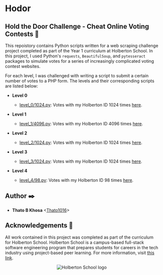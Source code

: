 # Hodor

## Hold the Door Challenge - Cheat Online Voting Contests :door:

This repoistory contains Python scripts written for a web scraping challenge
project completed as part of the Year 1 curriculum at Holberton School. In this
project, I used Python's `requests`, `BeautifulSoup`, and `pytesseract` packages
to simulate votes for a series of increasingly complicated voting contest
websites.

For each level, I was challenged with writing a script to submit a certain number
of votes to a PHP form. The levels and their corresponding scripts are listed below:

* **Level 0**
  * [level_0/1024.py](./level_0/1024.py): Votes with my Holberton ID 1024 times
[here](http://158.69.76.135/level0.php).

* **Level 1**
  * [level_1/4096.py](./level_1/4096.py): Votes with my Holberton ID 4096 times
[here](http://158.69.76.135/level0.php).

* **Level 2**
  * [level_2/1024.py](./level_2/1024.py): Votes with my Holberton ID 1024 times
[here](http://158.69.76.135/level2.php).

* **Level 3**
  * [level_3/1024.py](./level_3/1024.py): Votes with my Holberton ID 1024 times
[here](http://158.69.76.135/level3.php).

* **Level 4**
  * [level_4/98.py](./level_4/98.py): Votes with my Holberton ID 98 times
[here](http://158.69.76.135/level4.php).

## Author :black_nib:

* __Thato B Khosa__ <[Thato1016](https://github.com/Thato1016)>

## Acknowledgements :pray:

All work contained in this project was completed as part of the curriculum for
Holberton School. Holberton School is a campus-based full-stack software
engineering program that prepares students for careers in the tech industry
using project-based peer learning. For more information, visit
[this link](https://www.holbertonschool.com/).

<p align="center">
  <img
   src="http://www.holbertonschool.com/holberton-logo.png"
   alt="Holberton School logo"
  >
</p>
